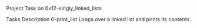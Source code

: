 Project Task on 0x12-singly_linked_lists

Tasks 	        Description
0-print_list 	Loops over a linked list and prints its contents.
